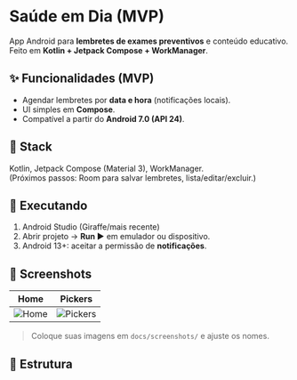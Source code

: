 # Saúde em Dia (MVP)
App Android para **lembretes de exames preventivos** e conteúdo educativo. Feito em **Kotlin + Jetpack Compose + WorkManager**.

## ✨ Funcionalidades (MVP)
- Agendar lembretes por **data e hora** (notificações locais).
- UI simples em **Compose**.
- Compatível a partir do **Android 7.0 (API 24)**.

## 🧰 Stack
Kotlin, Jetpack Compose (Material 3), WorkManager.  
(Próximos passos: Room para salvar lembretes, lista/editar/excluir.)

## 🚀 Executando
1. Android Studio (Giraffe/mais recente)  
2. Abrir projeto → **Run ▶️** em emulador ou dispositivo.  
3. Android 13+: aceitar a permissão de **notificações**.

## 📸 Screenshots
| Home | Pickers |
|------|---------|
| ![Home](docs/screenshots/home.png) | ![Pickers](docs/screenshots/pickers.png) |

> Coloque suas imagens em `docs/screenshots/` e ajuste os nomes.

## 📂 Estrutura

